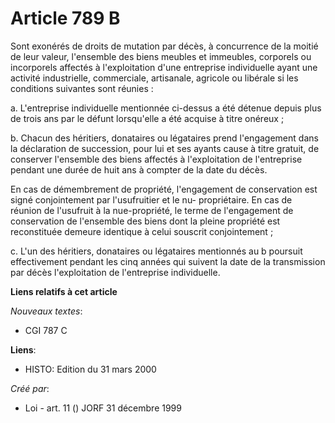 # Article 789 B

Sont exonérés de droits de mutation par décès, à concurrence de la moitié de leur valeur, l'ensemble des biens meubles et
immeubles, corporels ou incorporels affectés à l'exploitation d'une entreprise individuelle ayant une activité industrielle,
commerciale, artisanale, agricole ou libérale si les conditions suivantes sont réunies :

a. L'entreprise individuelle mentionnée ci-dessus a été détenue depuis plus de trois ans par le défunt lorsqu'elle a été
acquise à titre onéreux ;

b. Chacun des héritiers, donataires ou légataires prend l'engagement dans la déclaration de succession, pour lui et ses
ayants cause à titre gratuit, de conserver l'ensemble des biens affectés à l'exploitation de l'entreprise pendant une durée
de huit ans à compter de la date du décès.

En cas de démembrement de propriété, l'engagement de conservation est signé conjointement par l'usufruitier et le nu-
propriétaire. En cas de réunion de l'usufruit à la nue-propriété, le terme de l'engagement de conservation de l'ensemble des
biens dont la pleine propriété est reconstituée demeure identique à celui souscrit conjointement ;

c. L'un des héritiers, donataires ou légataires mentionnés au b poursuit effectivement pendant les cinq années qui suivent la
date de la transmission par décès l'exploitation de l'entreprise individuelle.

**Liens relatifs à cet article**

_Nouveaux textes_:

  - CGI 787 C

**Liens**:

  - HISTO: Edition du 31 mars 2000

_Créé par_:

  - Loi - art. 11 () JORF 31 décembre 1999
